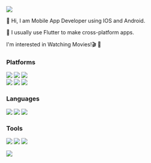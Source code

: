 <img src="https://img.shields.io/badge/developerha0013@gmail.com-EA4335?style=flat-square&logo=Gmail&logoColor=white"/>

👋 Hi, I am Mobile App Developer using IOS and Android.

🚀 I usually use Flutter to make cross-platform apps.

I'm interested in Watching Movies!🎬 🍿

### Platforms

<img src="https://img.shields.io/badge/Android-3DDC84?style=flat-square&logo=Android&logoColor=white"/> <img src="https://img.shields.io/badge/iOS-000000?style=flat-square&logo=Apple&logoColor=white"/> <img src="https://img.shields.io/badge/Flutter-02569B?style=flat-square&logo=Flutter&logoColor=white"/><br>
<img src="https://img.shields.io/badge/macOS-000000?style=for-the-badge&logo=&logoColor=white"/> <img src="https://img.shields.io/badge/Windows-0078D4?style=for-the-badge&logo=&logoColor=white"/> <img src="https://img.shields.io/badge/Linux-FCC624?style=for-the-badge&logo=Linux&logoColor=white"/>

### Languages

<img src="https://img.shields.io/badge/Dart-0175C2?style=flat-square&logo=Dart&logoColor=white"/> <img src="https://img.shields.io/badge/Python-3776AB?style=flat-square&logo=Python&logoColor=white"/> <img src="https://img.shields.io/badge/C-A8B9CC?style=flat-square&logo=C&logoColor=white"/>

### Tools

<img src="https://img.shields.io/badge/Android_Studio-3DDC84?style=flat-square&logo=androidstudio&logoColor=white"/> <img src="https://img.shields.io/badge/Git-F05032?style=flat-square&logo=Git&logoColor=white"/> <img src="https://img.shields.io/badge/Rasa-5A17EE?style=flat-square&logo=Rasa&logoColor=white"/>


<img src="https://github-readme-stats.vercel.app/api?username=DutchVandaline&show_icons=true">

<!--
Most used Language / stat
<img src="https://github-readme-stats.vercel.app/api/top-langs/?username=DutchVandaline&layout=compact"> 
--->



<!---
DutchVandaline/DutchVandaline is a ✨ special ✨ repository because its `README.md` (this file) appears on your GitHub profile.
You can click the Preview link to take a look at your changes.
--->

